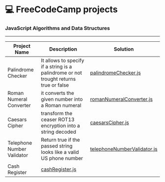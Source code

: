# 💻 FreeCodeCamp projects 


### JavaScript Algorithms and Data Structures 
---
| Project Name | Description | Solution |
| ------ | ------ | ------ |
| Palindrome Checker | It allows to specify if a string is a palindrome or not trought returns true or false | [palindromeChecker.js](https://github.com/ronanren/freeCodeCamp/blob/master/JavaScript-Algorithms-and-Data-Structures/palindromeChecker.js) |
| Roman Numeral Converter | it converts the given number into a Roman numeral | [romanNumeralConverter.js](https://github.com/ronanren/freeCodeCamp/blob/master/JavaScript-Algorithms-and-Data-Structures/romanNumeralConverter.js) |
| Caesars Cipher | transform the ceaser ROT13 encryption into a string decoded | [caesarsCipher.js](https://github.com/ronanren/freeCodeCamp/blob/master/JavaScript-Algorithms-and-Data-Structures/caesarsCipher.js) |
| Telephone Number Validator | Return true if the passed string looks like a valid US phone number | [telephoneNumberValidator.js](https://github.com/ronanren/freeCodeCamp/blob/master/JavaScript-Algorithms-and-Data-Structures/telephoneNumberValidator.js) |
| Cash Register | [cashRegister.js](https://github.com/ronanren/freeCodeCamp/blob/master/JavaScript-Algorithms-and-Data-Structures/cashRegister.js) |

